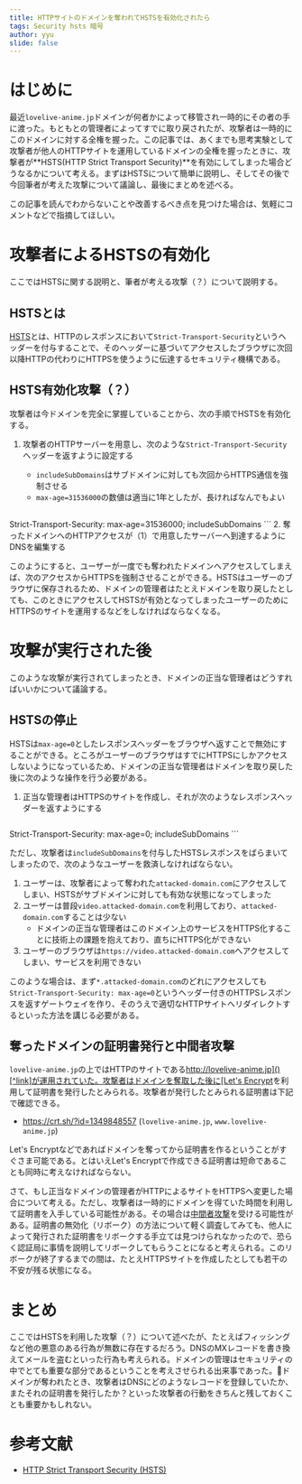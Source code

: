 ```yaml
---
title: HTTPサイトのドメインを奪われてHSTSを有効化されたら
tags: Security hsts 暗号
author: yyu
slide: false
---
```

# はじめに

最近`lovelive-anime.jp`ドメインが何者かによって移管され一時的にその者の手に渡った。もともとの管理者によってすでに取り戻されたが、攻撃者は一時的にこのドメインに対する全権を握った。この記事では、あくまでも思考実験として攻撃者が他人のHTTPサイトを運用しているドメインの全権を握ったときに、攻撃者が**HSTS(HTTP Strict Transport Security)**を有効にしてしまった場合どうなるかについて考える。まずはHSTSについて簡単に説明し、そしてその後で今回筆者が考えた攻撃について議論し、最後にまとめを述べる。

この記事を読んでわからないことや改善するべき点を見つけた場合は、気軽にコメントなどで指摘してほしい。

# 攻撃者によるHSTSの有効化

ここではHSTSに関する説明と、筆者が考える攻撃（？）について説明する。

## HSTSとは

[HSTS](https://ja.wikipedia.org/wiki/HTTP_Strict_Transport_Security)とは、HTTPのレスポンスにおいて`Strict-Transport-Security`というヘッダーを付与することで、そのヘッダーに基づいてアクセスしたブラウザに次回以降HTTPの代わりにHTTPSを使うように伝達するセキュリティ機構である。

## HSTS有効化攻撃（？）

攻撃者は今ドメインを完全に掌握していることから、次の手順でHSTSを有効化する。

1. 攻撃者のHTTPサーバーを用意し、次のような`Strict-Transport-Security`ヘッダーを返すように設定する
    - `includeSubDomains`はサブドメインに対しても次回からHTTPS通信を強制させる
    - `max-age=31536000`の数値は適当に1年としたが、長ければなんでもよい

    ```
Strict-Transport-Security: max-age=31536000; includeSubDomains
    ```
2. 奪ったドメインへのHTTPアクセスが（1）で用意したサーバーへ到達するようにDNSを編集する

このようにすると、ユーザーが一度でも奪われたドメインへアクセスしてしまえば、次のアクセスからHTTPSを強制させることができる。HSTSはユーザーのブラウザに保存されるため、ドメインの管理者はたとえドメインを取り戻したとしても、このときにアクセスしてHSTSが有効となってしまったユーザーのためにHTTPSのサイトを運用するなどをしなければならなくなる。

# 攻撃が実行された後

このような攻撃が実行されてしまったとき、ドメインの正当な管理者はどうすればいいかについて議論する。

## HSTSの停止

HSTSは`max-age=0`としたレスポンスヘッダーをブラウザへ返すことで無効にすることができる。ところがユーザーのブラウザはすでにHTTPSにしかアクセスしないようになっているため、ドメインの正当な管理者はドメインを取り戻した後に次のような操作を行う必要がある。

1. 正当な管理者はHTTPSのサイトを作成し、それが次のようなレスポンスヘッダーを返すようにする

    ```
Strict-Transport-Security: max-age=0; includeSubDomains
    ```

ただし、攻撃者は`includeSubDomains`を付与したHSTSレスポンスをばらまいてしまったので、次のようなユーザーを救済しなければならない。

1. ユーザーは、攻撃者によって奪われた`attacked-domain.com`にアクセスしてしまい、HSTSがサブドメインに対しても有効な状態になってしまった
2. ユーザーは普段`video.attacked-domain.com`を利用しており、`attacked-domain.com`することは少ない
    - ドメインの正当な管理者はこのドメイン上のサービスをHTTPS化することに技術上の課題を抱えており、直ちにHTTPS化ができない
3. ユーザーのブラウザは`https://video.attacked-domain.com`へアクセスしてしまい、サービスを利用できない

このような場合は、まず`*.attacked-domain.com`のどれにアクセスしても`Strict-Transport-Security: max-age=0`というヘッダー付きのHTTPSレスポンスを返すゲートウェイを作り、そのうえで適切なHTTPサイトへリダイレクトするといった方法を講じる必要がある。

## 奪ったドメインの証明書発行と中間者攻撃

`lovelive-anime.jp`の上ではHTTPのサイトである[http://lovelive-anime.jp]()[^link]が運用されていた。攻撃者はドメインを奪取した後に[Let's Encrypt](https://letsencrypt.org/)を利用して証明書を発行したとみられる。攻撃者が発行したとみられる証明書は下記で確認できる。

- https://crt.sh/?id=1349848557 (`lovelive-anime.jp`, `www.lovelive-anime.jp`)

[^link]: この記事では公式が現在はアクセスしないようにと要請していることから、念のため[http://lovelive-anime.jp]()という文字列からのリンクが機能しないようにした。

Let's Encryptなどであればドメインを奪ってから証明書を作るということがすぐさま可能である。とはいえLet's Encryptで作成できる証明書は短命であることも同時に考えなければならない。

さて、もし正当なドメインの管理者がHTTPによるサイトをHTTPSへ変更した場合について考える。ただし、攻撃者は一時的にドメインを得ていた時間を利用して証明書を入手している可能性がある。その場合は[中間者攻撃](https://ja.wikipedia.org/wiki/%E4%B8%AD%E9%96%93%E8%80%85%E6%94%BB%E6%92%83)を受ける可能性がある。証明書の無効化（リボーク）の方法について軽く調査してみても、他人によって発行された証明書をリボークする手立ては見つけられなかったので、恐らく認証局に事情を説明してリボークしてもらうことになると考えられる。このリボークが終了するまでの間は、たとえHTTPSサイトを作成したとしても若干の不安が残る状態になる。

# まとめ

ここではHSTSを利用した攻撃（？）について述べたが、たとえばフィッシングなど他の悪意のある行為が無数に存在するだろう。DNSのMXレコードを書き換えてメールを盗むといった行為も考えられる。ドメインの管理はセキュリティの中でとても重要な部分であるということを考えさせられる出来事であった。ドメインが奪われたとき、攻撃者はDNSにどのようなレコードを登録していたか、またそれの証明書を発行したか？といった攻撃者の行動をきちんと残しておくことも重要かもしれない。

# 参考文献

- [HTTP Strict Transport Security (HSTS)](https://tools.ietf.org/html/rfc6797)

